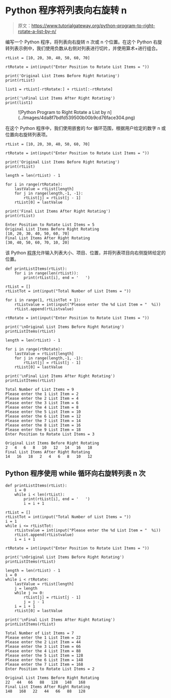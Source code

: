 # Python 程序将列表向右旋转 n

> 原文：<https://www.tutorialgateway.org/python-program-to-right-rotate-a-list-by-n/>

编写一个 Python 程序，将列表向右旋转 n 次或 n 个位置。在这个 Python 右旋转列表示例中，我们使用负数从右侧对列表进行切片，并使用算术+进行组合。

```
rtList = [10, 20, 30, 40, 50, 60, 70]

rtRotate = int(input("Enter Position to Rotate List Items = "))

print('Original List Items Before Right Rotating')
print(rtList)

list1 = rtList[-rtRotate:] + rtList[:-rtRotate]

print('\nFinal List Items After Right Rotating')
print(list1)
```

<figure class="wp-block-image size-large">![Python Program to Right Rotate a List by n](../Images/4da8f7bdfd539500b00b9cd76face304.png)</figure>

在这个 Python 程序中，我们使用嵌套的 for 循环范围，根据用户给定的数字 n 或位置向右旋转列表项。

```
rtList = [10, 20, 30, 40, 50, 60, 70]

rtRotate = int(input("Enter Position to Rotate List Items = "))

print('Original List Items Before Right Rotating')
print(rtList)

length = len(rtList) - 1

for i in range(rtRotate):
    lastValue = rtList[length]
    for j in range(length,-1, -1):
        rtList[j] = rtList[j - 1]
    rtList[0] = lastValue

print('Final List Items After Right Rotating')
print(rtList)
```

```
Enter Position to Rotate List Items = 5
Original List Items Before Right Rotating
[10, 20, 30, 40, 50, 60, 70]
Final List Items After Right Rotating
[30, 40, 50, 60, 70, 10, 20]
```

该 Python [程序](https://www.tutorialgateway.org/python-programming-examples/)允许输入列表大小、项目、位置，并将列表项目向右侧旋转给定的位置。

```
def printListItems(rtList):
    for i in range(len(rtList)):
        print(rtList[i], end = '   ')

rtList = []
rtListTot = int(input("Total Number of List Items = "))

for i in range(1, rtListTot + 1):
    rtListvalue = int(input("Please enter the %d List Item = "  %i))
    rtList.append(rtListvalue)

rtRotate = int(input("Enter Position to Rotate List Items = "))

print('\nOriginal List Items Before Right Rotating')
printListItems(rtList)

length = len(rtList) - 1

for i in range(rtRotate):
    lastValue = rtList[length]
    for j in range(length,-1, -1):
        rtList[j] = rtList[j - 1]
    rtList[0] = lastValue

print('\nFinal List Items After Right Rotating')
printListItems(rtList)
```

```
Total Number of List Items = 9
Please enter the 1 List Item = 2
Please enter the 2 List Item = 4
Please enter the 3 List Item = 6
Please enter the 4 List Item = 8
Please enter the 5 List Item = 10
Please enter the 6 List Item = 12
Please enter the 7 List Item = 14
Please enter the 8 List Item = 16
Please enter the 9 List Item = 18
Enter Position to Rotate List Items = 3

Original List Items Before Right Rotating
2   4   6   8   10   12   14   16   18   
Final List Items After Right Rotating
14   16   18   2   4   6   8   10   12 
```

## Python 程序使用 while 循环向右旋转列表 n 次

```
def printListItems(rtList):
    i = 0
    while i < len(rtList):
        print(rtList[i], end = '   ')
        i = i + 1

rtList = []
rtListTot = int(input("Total Number of List Items = "))
i = 1
while i <= rtListTot:
    rtListvalue = int(input("Please enter the %d List Item = "  %i))
    rtList.append(rtListvalue)
    i = i + 1

rtRotate = int(input("Enter Position to Rotate List Items = "))

print('\nOriginal List Items Before Right Rotating')
printListItems(rtList)

length = len(rtList) - 1
i = 0
while i < rtRotate:
    lastValue = rtList[length]
    j = length
    while j >= 0:
        rtList[j] = rtList[j - 1]
        j = j - 1
    i = i + 1
    rtList[0] = lastValue

print('\nFinal List Items After Right Rotating')
printListItems(rtList)
```

```
Total Number of List Items = 7
Please enter the 1 List Item = 22
Please enter the 2 List Item = 44
Please enter the 3 List Item = 66
Please enter the 4 List Item = 88
Please enter the 5 List Item = 128
Please enter the 6 List Item = 148
Please enter the 7 List Item = 168
Enter Position to Rotate List Items = 2

Original List Items Before Right Rotating
22   44   66   88   128   148   168   
Final List Items After Right Rotating
148   168   22   44   66   88   128 
```